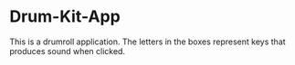 # Drum-Kit-App
 This is a drumroll application. The letters in the boxes represent keys that produces sound when  clicked.
